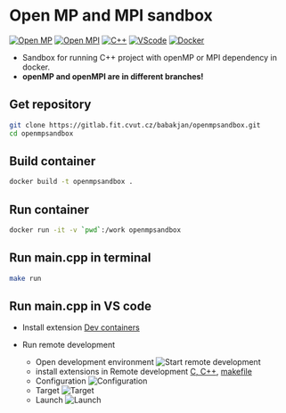 # Open MP and MPI sandbox

[![Open MP](https://img.shields.io/badge/open-MP-pgreen.svg)](https://www.open.mp)
[![Open MPI](https://img.shields.io/badge/open-MPI-pgreen.svg)](https://www.open-mpi.org)
[![C++](https://img.shields.io/badge/C%2B%2B-00599C?style=flat&logo=c%2B%2B&logoColor=white)](https://en.cppreference.com/w/c/language)
[![VScode](https://img.shields.io/badge/Visual_Studio_Code-0078D4?style=flat&logo=visual%20studio%20code&logoColor=white)](https://code.visualstudio.com)
[![Docker](https://img.shields.io/badge/Docker-2496ED.svg?style=flat&logo=Docker&logoColor=white)](https://www.docker.com)

- Sandbox for running C++ project with openMP or MPI dependency in docker.
- **openMP and openMPI are in different branches!**

## Get repository

```bash
git clone https://gitlab.fit.cvut.cz/babakjan/openmpsandbox.git
cd openmpsandbox
```

## Build container

```bash
docker build -t openmpsandbox .
```

## Run container

```bash
docker run -it -v `pwd`:/work openmpsandbox
```

## Run main.cpp in terminal
```bash
make run
```

## Run main.cpp in VS code

-   Install extension [Dev containers](https://marketplace.visualstudio.com/items?itemName=ms-vscode-remote.remote-containers)

-   Run remote development
    -   Open development environment
        <img src="./images/start-remote-development.png" title="Start remote development"/>
    -   install extensions in Remote development [C, C++](https://marketplace.visualstudio.com/items?itemName=ms-vscode.cpptools), [makefile](https://marketplace.visualstudio.com/items?itemName=ms-vscode.makefile-tools)
    -   Configuration
        <img src="./images/configuration.png" title="Configuration" />
    -   Target
        <img src="./images/target.png" title="Target" />
    -   Launch
        <img src="./images/launch.png" title="Launch" />
